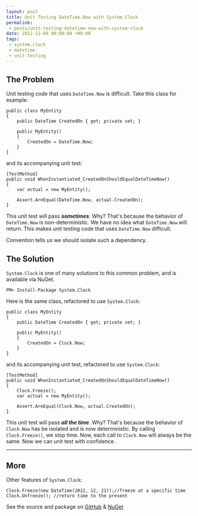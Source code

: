 ```yaml
---
layout: post
title: Unit Testing DateTime.Now with System.Clock
permalink:
 - posts/unit-testing-datetime-now-with-system-clock
date: 2012-12-08 00:00:00 +00:00
tags:
 - system.clock
 - datetime
 - unit-testing
---
```


## The Problem  
Unit testing code that uses `DateTime.Now` is difficult. Take this class for example:  

    public class MyEntity
    {
        public DateTime CreatedOn { get; private set; }

        public MyEntity()
        {
            CreatedOn = DateTime.Now;
        }
    }

and its accompanying unit test:  

    [TestMethod]
    public void WhenInstantiated_CreatedOnShouldEqualDateTimeNow()
    {
        var actual = new MyEntity();

        Assert.AreEqual(DateTime.Now, actual.CreatedOn);
    }

This unit test will pass ***sometimes***. Why? That's because the behavior of `DateTime.Now` is non-deterministic. We have no idea what `DateTime.Now` will return. This makes unit testing code that uses `DateTime.Now` difficult.

Convention tells us we should isolate such a dependency.

## The Solution  
`System.Clock` is one of many solutions to this common problem, and is available via NuGet.  

    PM> Install-Package System.Clock
    
Here is the same class, refactored to use `System.Clock`:  

    public class MyEntity
    {
        public DateTime CreatedOn { get; private set; }

        public MyEntity()
        {
            CreatedOn = Clock.Now;
        }
    }

 and its accompanying unit test, refactored to use `System.Clock`:  
 
    [TestMethod]
    public void WhenInstantiated_CreatedOnShouldEqualDateTimeNow()
    {
        Clock.Freeze();
        var actual = new MyEntity();

        Assert.AreEqual(Clock.Now, actual.CreatedOn);
    }

This unit test will pass ***all the time***. Why? That's because the behavior of `Clock.Now` has be isolated and is now deterministic. By calling `Clock.Freeze()`, we stop time. Now, each call to `Clock.Now` will always be the same. Now we can unit test with confidence.
- - -

## More  
Other features of `System.Clock`:

    Clock.Freeze(new DateTime(2012, 12, 21));//freeze at a specific time
    Clock.Unfreeze(); //return time to the present

See the source and package on [GitHub](https://github.com/rbwestmoreland/system.clock) & [NuGet](http://nuget.org/packages/System.Clock)